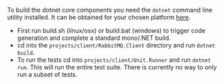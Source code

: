 To build the dotnet core components you need the `dotnet` command line utility installed.
It can be obtained for your chosen platform [here](https://www.microsoft.com/net/core#macosx).

* First run build.sh (linux/osx) or build.bat (windows) to trigger code generation and complete a standard mono/.NET build.
* cd into the `projects/client/RabbitMQ.Client` directory and run `dotnet build`. 
* To run the tests cd into `projects/client/Unit.Runner` and run `dotnet run`. This will run the entire test suite. There is currently no way to only run a subset of tests.
